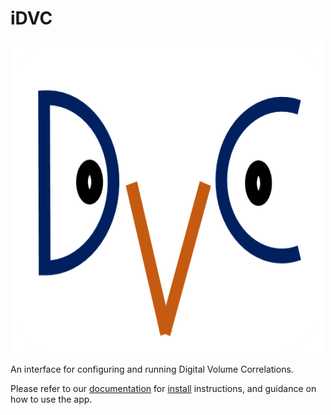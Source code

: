 # iDVC

<img src="src/idvc/DVCIconSquare.png"></img>

An interface for configuring and running Digital Volume Correlations.

Please refer to our [documentation](https://tomographicimaging.github.io/iDVC/) for [install](https://tomographicimaging.github.io/iDVC/installation.html#installing-the-app) instructions, and guidance on how to use the app.

